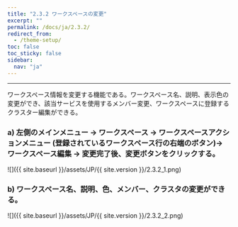 ```yaml
---
title: "2.3.2 ワークスペースの変更"
excerpt: ""
permalink: /docs/ja/2.3.2/
redirect_from:
  - /theme-setup/
toc: false
toc_sticky: false
sidebar:
  nav: "ja"
---
```


---
ワークスペース情報を変更する機能である。ワークスペース名、説明、表示色の変更ができ、該当サービスを使用するメンバー変更、ワークスペースに登録するクラスター編集ができる。

### a\) 左側のメインメニュー → ワークスペース → ワークスペースアクションメニュー (登録されているワークスペース行の右端のボタン)→ ワークスペース編集 → 変更完了後、変更ボタンをクリックする。
![]({{ site.baseurl }}/assets/JP/{{ site.version }}/2.3.2_1.png)

### b\) ワークスペース名、説明、色、メンバー、クラスタの変更ができる。
![]({{ site.baseurl }}/assets/JP/{{ site.version }}/2.3.2_2.png)